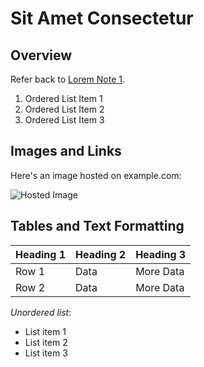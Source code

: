 # Sit Amet Consectetur

## Overview

Refer back to [Lorem Note 1](./lorem1).

1. Ordered List Item 1
2. Ordered List Item 2
3. Ordered List Item 3

## Images and Links

Here's an image hosted on example.com:

![Hosted Image](http://example.com/hosted-image.jpg)

## Tables and Text Formatting

| Heading 1 | Heading 2 | Heading 3 |
|-----------|-----------|-----------|
| Row 1     | Data      | More Data |
| Row 2     | Data      | More Data |

*Unordered list*:

- List item 1
- List item 2
- List item 3
